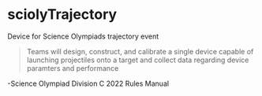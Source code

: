 # sciolyTrajectory
Device for Science Olympiads trajectory event

>Teams will design, construct, and calibrate a single device capable of launching projectiles onto a target and collect data regarding device paramters and performance

-Science Olympiad Division C 2022 Rules Manual
